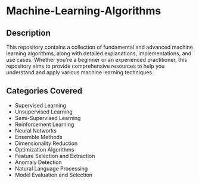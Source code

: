 # Machine-Learning-Algorithms
## Description
This repository contains a collection of fundamental and advanced machine learning algorithms, along with detailed explanations, implementations, and use cases. Whether you're a beginner or an experienced practitioner, this repository aims to provide comprehensive resources to help you understand and apply various machine learning techniques.

## Categories Covered
* Supervised Learning
* Unsupervised Learning
* Semi-Supervised Learning
* Reinforcement Learning
* Neural Networks
* Ensemble Methods
* Dimensionality Reduction
* Optimization Algorithms
* Feature Selection and Extraction
* Anomaly Detection
* Natural Language Processing
* Model Evaluation and Selection
